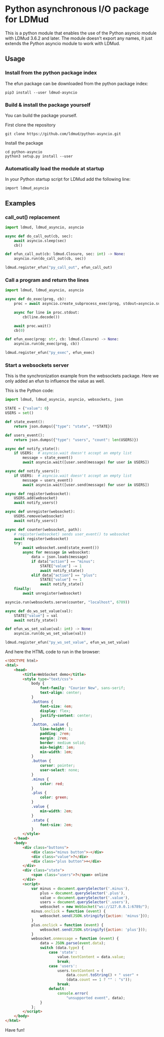 # Python asynchronous I/O package for LDMud

This is a python module that enables the use of the Python asyncio module
with LDMud 3.6.2 and later. The module doesn't export any names, it just
extends the Python asyncio module to work with LDMud.

## Usage

### Install from the python package index

The efun package can be downloaded from the python package index:

```
pip3 install --user ldmud-asyncio
```

### Build & install the package yourself

You can build the package yourself.

First clone the repository
```
git clone https://github.com/ldmud/python-asyncio.git
```

Install the package
```
cd python-asyncio
python3 setup.py install --user
```

### Automatically load the module at startup

In your Python startup script for LDMud add the following line:
```
import ldmud_asyncio
```

## Examples

### call_out() replacement

```python
import ldmud, ldmud_asyncio, asyncio

async def do_call_out(cb, sec):
    await asyncio.sleep(sec)
    cb()

def efun_call_out(cb: ldmud.Closure, sec: int) -> None:
    asyncio.run(do_call_out(cb, sec))

ldmud.register_efun("py_call_out", efun_call_out)

```

### Call a program and return the lines

```python
import ldmud, ldmud_asyncio, asyncio

async def do_exec(prog, cb):
    proc = await asyncio.create_subprocess_exec(prog, stdout=asyncio.subprocess.PIPE)

    async for line in proc.stdout:
        cb(line.decode())

    await proc.wait()
    cb(0)

def efun_exec(prog: str, cb: ldmud.Closure) -> None:
    asyncio.run(do_exec(prog, cb))

ldmud.register_efun("py_exec", efun_exec)
```

### Start a websockets server

This is the synchronization example from the websockets package.
Here we only added an efun to influence the value as well.

This is the Python code:
```python
import ldmud, ldmud_asyncio, asyncio, websockets, json

STATE = {"value": 0}
USERS = set()

def state_event():
    return json.dumps({"type": "state", **STATE})

def users_event():
    return json.dumps({"type": "users", "count": len(USERS)})

async def notify_state():
    if USERS:  # asyncio.wait doesn't accept an empty list
        message = state_event()
        await asyncio.wait([user.send(message) for user in USERS])

async def notify_users():
    if USERS:  # asyncio.wait doesn't accept an empty list
        message = users_event()
        await asyncio.wait([user.send(message) for user in USERS])

async def register(websocket):
    USERS.add(websocket)
    await notify_users()

async def unregister(websocket):
    USERS.remove(websocket)
    await notify_users()

async def counter(websocket, path):
    # register(websocket) sends user_event() to websocket
    await register(websocket)
    try:
        await websocket.send(state_event())
        async for message in websocket:
            data = json.loads(message)
            if data["action"] == "minus":
                STATE["value"] -= 1
                await notify_state()
            elif data["action"] == "plus":
                STATE["value"] += 1
                await notify_state()
    finally:
        await unregister(websocket)

asyncio.run(websockets.serve(counter, "localhost", 6789))

async def do_ws_set_value(val):
    STATE["value"] = val
    await notify_state()

def efun_ws_set_value(val: int) -> None:
    asyncio.run(do_ws_set_value(val))

ldmud.register_efun("py_ws_set_value", efun_ws_set_value)
```

And here the HTML code to run in the browser:
```html
<!DOCTYPE html>
<html>
    <head>
        <title>WebSocket demo</title>
        <style type="text/css">
            body {
                font-family: "Courier New", sans-serif;
                text-align: center;
            }
            .buttons {
                font-size: 4em;
                display: flex;
                justify-content: center;
            }
            .button, .value {
                line-height: 1;
                padding: 2rem;
                margin: 2rem;
                border: medium solid;
                min-height: 1em;
                min-width: 1em;
            }
            .button {
                cursor: pointer;
                user-select: none;
            }
            .minus {
                color: red;
            }
            .plus {
                color: green;
            }
            .value {
                min-width: 2em;
            }
            .state {
                font-size: 2em;
            }
        </style>
    </head>
    <body>
        <div class="buttons">
            <div class="minus button">-</div>
            <div class="value">?</div>
            <div class="plus button">+</div>
        </div>
        <div class="state">
            <span class="users">?</span> online
        </div>
        <script>
            var minus = document.querySelector('.minus'),
                plus = document.querySelector('.plus'),
                value = document.querySelector('.value'),
                users = document.querySelector('.users'),
                websocket = new WebSocket("ws://127.0.0.1:6789/");
            minus.onclick = function (event) {
                websocket.send(JSON.stringify({action: 'minus'}));
            }
            plus.onclick = function (event) {
                websocket.send(JSON.stringify({action: 'plus'}));
            }
            websocket.onmessage = function (event) {
                data = JSON.parse(event.data);
                switch (data.type) {
                    case 'state':
                        value.textContent = data.value;
                        break;
                    case 'users':
                        users.textContent = (
                            data.count.toString() + " user" +
                            (data.count == 1 ? "" : "s"));
                        break;
                    default:
                        console.error(
                            "unsupported event", data);
                }
            };
        </script>
    </body>
</html>
```

Have fun!
